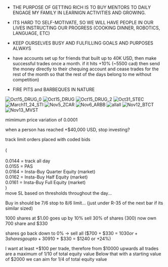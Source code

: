 * THE PURPOSE OF GETTING RICH IS TO BUY MENTORS TO DAILY ENGAGE MY FAMILY IN LEARNIGN ACTIVITIES AND GROWING.
* ITS HARD TO SELF-MOTIVATE, SO WE WILL HAVE PEOPLE IN OUR LIVES INSTRUCTING OUR PROGRESS (COOKING DINNER, ROBOTICS, LANGUAGE, ETC)
* KEEP OURSELVES BUSY AND FULFILLING GOALS AND PURPOSES ALWAYS

* have accounts set up for friends that built up to 40K USD, then make successful trades once a month. if it hits +10% (~5500 cad) then send the money directly to their chequing account and cease trades for the rest of the month so that the rest of the days belong to me without competition)

* FIRE PITS and BARBEQUES IN NATURE

![Oct15_DRUG_0](https://github.com/user-attachments/assets/8db4848a-10c1-465e-9993-68615a015c0c)
![Oct15_DRUG](https://github.com/user-attachments/assets/51f8f243-1bfe-43f9-9eea-756c9fb6db63)
![Oct15_DRUG_2](https://github.com/user-attachments/assets/f616b22d-7f33-4911-b578-2e53f9b62743)
![Oct31_STEC](https://github.com/user-attachments/assets/45090e09-4db5-4839-ab82-994aeea0392b)
![March11_24_STI](https://github.com/user-attachments/assets/b9181108-ae5b-4080-9659-1391c908954e)
![Nov5_ZCAR](https://github.com/user-attachments/assets/68d29f01-9214-407c-8695-964168d61e4a)
![Nov6_ARBB](https://github.com/user-attachments/assets/1aaad081-597a-403c-b0bc-cd82c77dc1dd)
![allall](https://github.com/user-attachments/assets/02cca5fb-eca8-4027-a0ee-fb7e55ec3bdc)
![Nov12_BTCT](https://github.com/user-attachments/assets/dec26781-32be-43fa-962c-c3caec4980b9)
![Nov13_MVST](https://github.com/user-attachments/assets/43464e42-3ee4-48f7-b193-6baa22129983)








mimimum price variation of 0.0001

when a person has reached +$40,000 USD, stop investing?

track limit orders placed with coded bids<br/>     
(<br/>    
    0.0144 = track all day<br/> 
    0.0155 = PAS<br/>
    0.0164 = Insta-Buy Quarter Equity (market)<br/>
    0.0162 = Insta-Buy Half Equity (market)<br/>
    0.0161 = Insta-Buy Full Equity (market)<br/>
)<br/> 
move SL based on thresholds throughout the day...

Buy in should be 7/6 stop to 8/6 limit... (just under R-35 of the next bar if its similar sized)

1000 shares at $1.00
goes up by 10%
sell 30% of shares (300)
now own 700 share and $330

shares go back down to 0% -> sell all ($700 + $330 = $1030 or +3%)
shares go up to +30% (sell all ($910 + $330 = $1240 or +24%)

I want at least +$100 per trade, therefore from $10000 upwards all trades are a maximum of 1/10 of total equity value
Below that with a starting value of $2000 we can aim for 1/4 of total equity value
